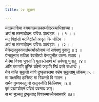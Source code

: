 ```yaml
---
title: २४ सूक्तम्

---
```

यदन्नमाशिमा वयमनन्नमन्नकाम्योदरस्याभिशाच्या।  
अयं मा तस्मादोदनः पवित्रः पात्वंहसः । । १ । ।  
यद् विद्वांसो यदविद्वांसो अनृतं किं चोदिम ।  
अयं मा तस्मादोदनः पवित्रः पात्वंहसः । ।२ । ।  
येनेन्द्रमपुननमार्तमर्त्यास्तेनायं मां सर्वपशुं पुनातु ॥ ३ ॥  
येनापुनात सविता रेवतीरपो येनापुनीत वरुणः सवाय ।  
येनेमा विश्वा भुवनानि पूतास्तेनार्थ मां सर्वपशु पुनातु ।४॥  
अति क्रामामि दुरितं यदेनो जहामि रिप्रं परमे सधस्थे ।  
येन यन्ति सुकृतो नापि दुष्कृतस्तमा रुहेम सुकृतामु लोकम्॥५ ।  
मा यक्ष्ममिह हासिष्ट मा रिफन्तो वि गातन ।  
अमैव पुण्यमस्तु नो अतृनन्वेति किल्बिषम् ॥६॥  
इमं पचाम्योदनं पवित्रं पवनाय कम्।  
स मा मुञ्चतु दुष्कृताद् विश्वस्माच्चैनसस्परि ॥७॥  
  